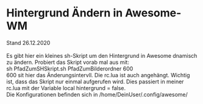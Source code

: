 # Hintergrund Ändern in Awesome-WM
Stand 26.12.2020\
\
Es gibt hier ein kleines sh-Skript um den Hintergrund in Awesome dnamisch zu ändern. Probiert das Skript vorab mal aus mit:\
sh PfadZumSHSkript.sh PfadZumBilderordner 600\
600 sit hier das Änderungsintervll. Die rc.lua ist auch angehängt. Wichtig ist, dass das Skript nur einmal aufgerufen wird. Dies passiert in meiner rc.lua mit der Variable local hintergrund = false.\
Die Konfigurationen befinden sich in /home/DeinUser/.config/awesome/
